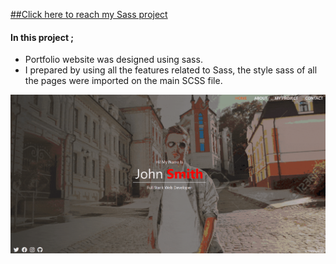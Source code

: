 [##Click here to reach my Sass project](https://bedirhanerguven10.github.io/Sass-Website/)

#### In this project ; 
- Portfolio website was designed using sass.
- I prepared by using all the features related to Sass, the style sass of all the pages were imported on the main SCSS file.

![](https://github.com/bedirhanerguven10/Sass-Website/blob/master/sass.gif)
